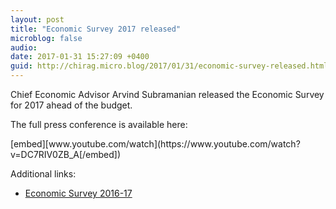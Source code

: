 ```yaml
---
layout: post
title: "Economic Survey 2017 released"
microblog: false
audio: 
date: 2017-01-31 15:27:09 +0400
guid: http://chirag.micro.blog/2017/01/31/economic-survey-released.html
---
```

<p>Chief Economic Advisor Arvind Subramanian released the Economic Survey for 2017 ahead of the budget.</p>
<p>The full press conference is available here:</p>
[embed][www.youtube.com/watch](https://www.youtube.com/watch?v=DC7RIV0ZB_A[/embed])
<p>Additional links:</p>
<ul><li><a href="http://finmin.nic.in/indiabudget2017-2018/e_survey.asp" target="_blank">Economic Survey 2016-17</a></li></ul>
